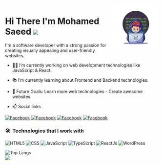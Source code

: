 
<img align="right" src="https://raw.githubusercontent.com/mohamedelkashef15/mohamedelkashef15/main/github-profile.png" width="30%">
<h1>
  Hi There I'm Mohamed Saeed 
  <img src="https://media.giphy.com/media/hvRJCLFzcasrR4ia7z/giphy.gif" width="28">
</h1>
<p>
I'm a software developer with a strong passion for creating visually appealing and user-friendly websites. 
</p>

- 👨‍💻 I’m currently working on web development technologies like JavaScript & React.
- 📚 I’m currently learning about Frontend and Backend technologies.
- 🎯 Future Goals: Learn more web technologies - Create awesome websites.
  
- 📫 Social links
<p>
<a href="https://www.facebook.com/people/Mohamed-Saeed/pfbid02X1tagUZK7eFdERnjjgxj7NTP5QLCHeYkHCUHKeXxrcGSNxVcpwBNP4r7CcaLvqn4l/"><img
    src="https://img.shields.io/badge/-Facebook-3b5998?style=flat&logo=facebook&logoColor=white" alt="Facebook"></a>
<a href="https://www.instagram.com/abomalik873/"><img
    src="https://img.shields.io/badge/-Instagram-d62976?style=flat&logo=instagram&logoColor=white"
    alt="Facebook"></a>
<a href="https://www.youtube.com/@abomalik1220"><img
    src="https://img.shields.io/badge/-YouTube-c4302b?style=flat&logo=youtube&logoColor=white" alt="Facebook"></a>
  <a href="https://www.tiktok.com/@mohamedsaid844"><img
    src="https://img.shields.io/badge/-tiktok-c4302b?style=flat&logo=tiktok&logoColor=white" alt="Facebook"></a>
</p>

### 🛠 &nbsp;Technologies that I work with
![HTML5](https://img.shields.io/badge/-HTML5-000000?style=flat&logo=html5)
![CSS](https://img.shields.io/badge/-CSS-000000?style=flat&logo=css3)
![JavaScript](https://img.shields.io/badge/-JavaScript-000000?style=flat&logo=javascript)
![TypeScript](https://img.shields.io/badge/-TypeScript-000000?style=flat&logo=typescript)
![ReactJs](https://img.shields.io/badge/-ReactJs-000000?style=flat&logo=react)
![WordPress](https://img.shields.io/badge/-WordPress-000000?style=flat&logo=wordpress)

<!-- ![Top Langs](https://github-readme-stats.vercel.app/api/top-langs/?username=mohamedelkashef15&hide_progress=true) -->
![Top Langs](https://github-readme-stats.vercel.app/api/top-langs/?username=anuraghazra&layout=compact)
<br>
<a href="https://komarev.com/ghpvc/?username=MmohamedSaid&style=for-the-badge">
    <img src="https://komarev.com/ghpvc/?username=MmohamedSaid&style=for-the-badge">
</a>
